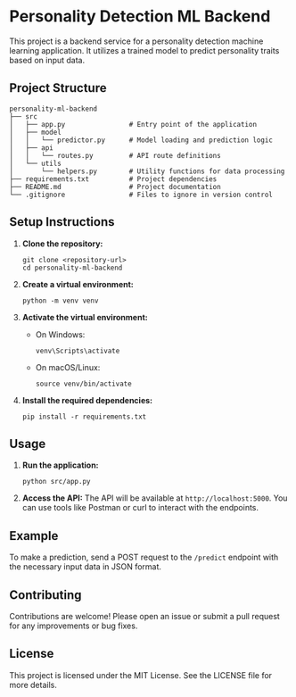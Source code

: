 # Personality Detection ML Backend

This project is a backend service for a personality detection machine learning application. It utilizes a trained model to predict personality traits based on input data.

## Project Structure

```
personality-ml-backend
├── src
│   ├── app.py                # Entry point of the application
│   ├── model
│   │   └── predictor.py      # Model loading and prediction logic
│   ├── api
│   │   └── routes.py         # API route definitions
│   └── utils
│       └── helpers.py        # Utility functions for data processing
├── requirements.txt          # Project dependencies
├── README.md                 # Project documentation
└── .gitignore                # Files to ignore in version control
```

## Setup Instructions

1. **Clone the repository:**
   ```
   git clone <repository-url>
   cd personality-ml-backend
   ```

2. **Create a virtual environment:**
   ```
   python -m venv venv
   ```

3. **Activate the virtual environment:**
   - On Windows:
     ```
     venv\Scripts\activate
     ```
   - On macOS/Linux:
     ```
     source venv/bin/activate
     ```

4. **Install the required dependencies:**
   ```
   pip install -r requirements.txt
   ```

## Usage

1. **Run the application:**
   ```
   python src/app.py
   ```

2. **Access the API:**
   The API will be available at `http://localhost:5000`. You can use tools like Postman or curl to interact with the endpoints.

## Example

To make a prediction, send a POST request to the `/predict` endpoint with the necessary input data in JSON format.

## Contributing

Contributions are welcome! Please open an issue or submit a pull request for any improvements or bug fixes.

## License

This project is licensed under the MIT License. See the LICENSE file for more details.
